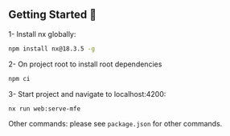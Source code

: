 ## Getting Started 🚀

1- Install nx globally:
```bash
npm install nx@18.3.5 -g
```

2- On project root to install root dependencies
```bash
npm ci
```

3- Start project and navigate to localhost:4200:
```bash
nx run web:serve-mfe
```

Other commands: please see ```package.json``` for other commands.
